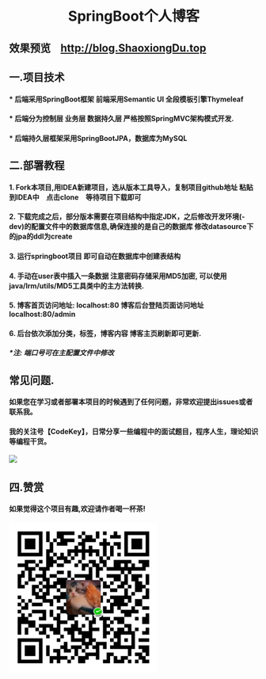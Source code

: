 # <center>SpringBoot个人博客</center>

## 效果预览 &nbsp;&nbsp;&nbsp;<a href='http://blog.shaoxiongdu.top' target ='_blank' >http://blog.ShaoxiongDu.top</a>

## 一.项目技术

#### * 后端采用SpringBoot框架 前端采用Semantic UI 全段模板引擎Thymeleaf

#### * 后端分为控制层 业务层 数据持久层 严格按照SpringMVC架构模式开发.

#### * 后端持久层框架采用SpringBootJPA，数据库为MySQL

## 二.部署教程

#### 1.  Fork本项目,用IDEA新建项目，选从版本工具导入，复制项目github地址 粘贴到IDEA中　点击clone　等待项目下载即可

#### 2. 下载完成之后，部分版本需要在项目结构中指定JDK，之后修改开发环境(-dev)的配置文件中的数据库信息,确保连接的是自己的数据库  修改datasource下的jpa的ddl为create

#### 3. 运行springboot项目 即可自动在数据库中创建表结构  

#### 4. 手动在user表中插入一条数据  注意密码存储采用MD5加密, 可以使用java/lrm/utils/MD5工具类中的主方法转换.

#### 5. 博客首页访问地址: localhost:80  博客后台登陆页面访问地址 localhost:80/admin

#### 6. 后台依次添加分类，标签，博客内容  博客主页刷新即可更新.

##### *注: 端口号可在主配置文件中修改

## 常见问题.

#### 如果您在学习或者部署本项目的时候遇到了任何问题，非常欢迎提出issues或者联系我。

#### 我的关注号【CodeKey】，日常分享一些编程中的面试题目，程序人生，理论知识等编程干货。

<img src="http://blog.shaoxiongdu.top/images/CodeKey.jpg" width='300px' />

## 四.赞赏

#### 如果觉得这个项目有趣,欢迎请作者喝一杯茶!

<img src="https://github.com/ShaoxiongDu/ShaoxiongDu/blob/main/wechatPay.jpg" width='300px' />
